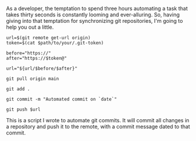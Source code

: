 As a developer, the temptation to spend three hours automating a task that takes thirty seconds is constantly looming and ever-alluring. So, having giving into that temptation for synchronizing git repositories, I'm going to help you out a little.

```
url=$(git remote get-url origin)
token=$(cat $path/to/your/.git-token)

before="https://"
after="https://$token@"

url="${url/$before/$after}"

git pull origin main

git add .

git commit -m "Automated commit on `date`"

git push $url
```

This is a script I wrote to automate git commits. It will commit all changes in a repository and push it to the remote, with a commit message dated to that commit.
